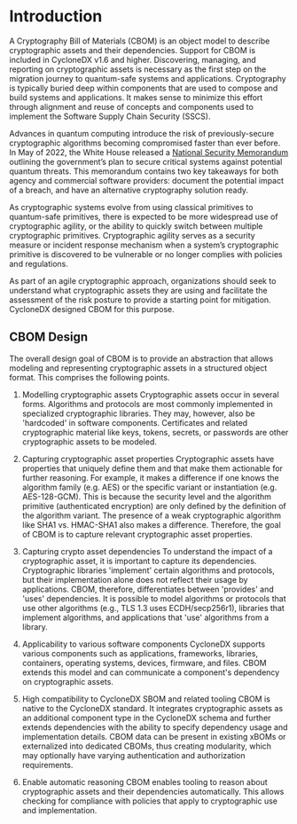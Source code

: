 # Introduction

A Cryptography Bill of Materials (CBOM) is an object model to describe cryptographic assets and their dependencies.
Support for CBOM is included in CycloneDX v1.6 and higher. Discovering, managing, and reporting on cryptographic assets
is necessary as the first step on the migration journey to quantum-safe systems and applications. Cryptography is
typically buried deep within components that are used to compose and build systems and applications. It makes sense to
minimize this effort through alignment and reuse of concepts and components used to implement the Software Supply Chain
Security (SSCS).

Advances in quantum computing introduce the risk of previously-secure cryptographic algorithms becoming compromised 
faster than ever before. In May of 2022, the White House released a [National Security Memorandum](https://www.whitehouse.gov/briefing-room/statements-releases/2022/05/04/national-security-memorandum-on-promoting-united-states-leadership-in-quantum-computing-while-mitigating-risks-to-vulnerable-cryptographic-systems/) 
outlining the government’s plan to secure critical systems against potential quantum threats. This memorandum contains 
two key takeaways for both agency and commercial software providers: document the potential impact of a breach, and have
an alternative cryptography solution ready.

As cryptographic systems evolve from using classical primitives to quantum-safe primitives, there is expected to be more
widespread use of cryptographic agility, or the ability to quickly switch between multiple cryptographic primitives. 
Cryptographic agility serves as a security measure or incident response mechanism when a system’s cryptographic 
primitive is discovered to be vulnerable or no longer complies with policies and regulations.

As part of an agile cryptographic approach, organizations should seek to understand what cryptographic assets they are 
using and facilitate the assessment of the risk posture to provide a starting point for mitigation. CycloneDX designed 
CBOM for this purpose.

## CBOM Design
The overall design goal of CBOM is to provide an abstraction that allows modeling and representing cryptographic assets
in a structured object format. This comprises the following points.

1. Modelling cryptographic assets
   Cryptographic assets occur in several forms. Algorithms and protocols are most commonly implemented in specialized cryptographic libraries. They may, however, also be 'hardcoded' in software components. Certificates and related cryptographic material like keys, tokens, secrets, or passwords are other cryptographic assets to be modeled.

2. Capturing cryptographic asset properties
   Cryptographic assets have properties that uniquely define them and that make them actionable for further reasoning. For example, it makes a difference if one knows the algorithm family (e.g. AES) or the specific variant or instantiation (e.g. AES-128-GCM). This is because the security level and the algorithm primitive (authenticated encryption) are only defined by the definition of the algorithm variant. The presence of a weak cryptographic algorithm like SHA1 vs. HMAC-SHA1 also makes a difference. Therefore, the goal of CBOM is to capture relevant cryptographic asset properties.

3. Capturing crypto asset dependencies
   To understand the impact of a cryptographic asset, it is important to capture its dependencies. Cryptographic libraries 'implement' certain algorithms and protocols, but their implementation alone does not reflect their usage by applications. CBOM, therefore, differentiates between 'provides' and 'uses' dependencies. It is possible to model algorithms or protocols that use other algorithms (e.g., TLS 1.3 uses ECDH/secp256r1), libraries that implement algorithms, and applications that 'use' algorithms from a library.

4. Applicability to various software components
   CycloneDX supports various components such as applications, frameworks, libraries, containers, operating systems, devices, firmware, and files. CBOM extends this model and can communicate a component's dependency on cryptographic assets.

5. High compatibility to CycloneDX SBOM and related tooling
   CBOM is native to the CycloneDX standard. It integrates cryptographic assets as an additional component type in the CycloneDX schema and further extends dependencies with the ability to specify dependency usage and implementation details. CBOM data can be present in existing xBOMs or externalized into dedicated CBOMs, thus creating modularity, which may optionally have varying authentication and authorization requirements.

6. Enable automatic reasoning
   CBOM enables tooling to reason about cryptographic assets and their dependencies automatically. This allows checking for compliance with policies that apply to cryptographic use and implementation.

<div style="page-break-after: always; visibility: hidden">
\newpage
</div>

